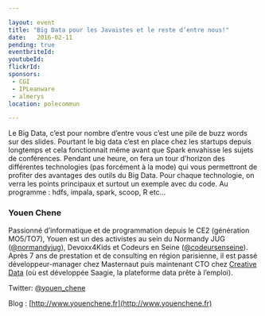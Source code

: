 ```yaml
---

layout: event
title: "Big Data pour les Javaistes et le reste d’entre nous!"
date:   2016-02-11
pending: true
eventbriteId: 
youtubeId:
flickrId: 
sponsors:
 - CGI
 - IPLeanware
 - almerys
location: polecommun

---
```


Le Big Data, c’est pour nombre d’entre vous c’est une pile de buzz words sur des slides. Pourtant le big data c’est en place chez les startups depuis longtemps et cela fonctionnait même avant que Spark envahisse les sujets de conférences.
Pendant une heure, on fera un tour d’horizon des différentes technologies (pas forcément à la mode) qui vous permettront de profiter des avantages des outils du Big Data.
Pour chaque technologie, on verra les points principaux et surtout un exemple avec du code. Au programme : hdfs, impala, spark, scoop, R etc...

### Youen Chene

Passionné d’informatique et de programmation depuis le CE2 (génération MO5/TO7), Youen est un des activistes au sein du Normandy JUG ([@normandyjug](https://twitter.com/normandyjug)), Devoxx4Kids et Codeurs en Seine ([@codeursenseine](https://twitter.com/codeursenseine)).
Après 7 ans de prestation et de consulting en région parisienne, il est passé développeur-manager chez Masternaut puis maintenant CTO chez [Creative Data](https://www.creativedata.fr/) (où est développée Saagie, la plateforme data prête à l’emploi).

Twitter: [@youen_chene](https://twitter.com/youen_chene)

Blog : [http://www.youenchene.fr](http://www.youenchene.fr)
